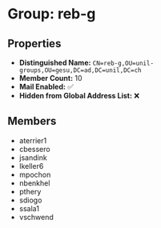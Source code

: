 # Group: reb-g

## Properties

- **Distinguished Name:** `CN=reb-g,OU=unil-groups,OU=gesu,DC=ad,DC=unil,DC=ch`
- **Member Count:** 10
- **Mail Enabled:** ✅
- **Hidden from Global Address List:** ❌

## Members

- aterrier1
- cbessero
- jsandink
- lkeller6
- mpochon
- nbenkhel
- pthery
- sdiogo
- ssala1
- vschwend
